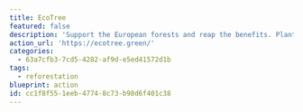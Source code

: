 ```yaml
---
title: EcoTree
featured: false
description: 'Support the European forests and reap the benefits. Plant trees and compensate your CO2 footprint.  Offer trees as an original and meaningful gift. Building complex, resistant, and multifunctional forests to promote resilience. For every tree harvested, three new ones are planted.'
action_url: 'https://ecotree.green/'
categories:
  - 63a7cfb3-7cd5-4282-af9d-e5ed41572d1b
tags:
  - reforestation
blueprint: action
id: cc1f8f55-1eeb-4774-8c73-b98d6f401c38
---
```

